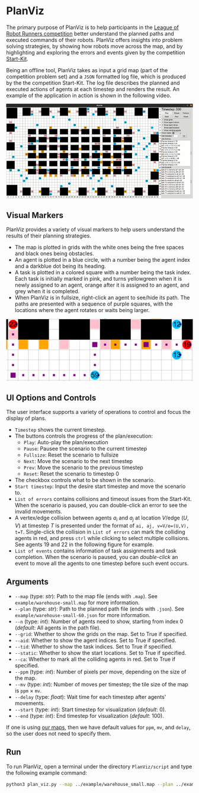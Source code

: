 # PlanViz
The primary purpose of PlanViz is to help participants in the [League of Robot Runners competition](https://leagueofrobotrunners.org) better understand the planned paths and executed commands of their robots. PlanViz offers insights into problem solving strategies, by showing how robots move across the map, and by highlighting and exploring the errors and events given by the competition [Start-Kit](https://github.com/MAPF-Competition/Start-Kit). 

Being an offline tool, PlanViz takes as input a grid map (part of the competition problem set) and a `JSON` formatted log file, which is produced by the the competition Start-Kit. The log file describes the planned and executed actions of agents at each timestep and renders the result. An example of the application in action is shown in the following video.

![plan_viz_gif](images/plan_viz.gif)


## Visual Markers

PlanViz provides a variety of visual markers to help users understand the results of their planning strategies. 
- The map is plotted in grids with the white ones being the free spaces and black ones being obstacles.
- An agent is plotted in a blue circle, with a number being the agent index and a darkblue dot being its heading.
- A task is plotted in a colored square with a number being the task index. Each task is initially marked in pink, and turns yellowgreen when it is newly assigned to an agent, orange after it is assigned to an agent, and grey when it is completed.
- When PlanViz is in fullsize, right-click an agent to see/hide its path. The paths are presented with a sequence of purple squares, with the locations where the agent rotates or waits being larger.

![scenario](images/scenario.png)

## UI Options and Controls 
The user interface supports a variety of operations to control and focus the display of plans.
- `Timestep` shows the current timestep.
- The buttons controls the progress of the plan/execution:
    - `Play`: Auto-play the plan/execution
    - `Pause`: Pausee the scenario to the current timestep
    - `Fullsize`: Reset the scenario to fullsize
    - `Next`: Move the scenario to the next timestep
    - `Prev`: Move the scenario to the previous timestep
    - `Reset`: Reset the scenario to timestep 0
- The checkbox controls what to be shown in the scenario.
- `Start timestep`: Input the desire start timestep and move the scenario to.
- `List of errors` contains collisions and timeout issues from the Start-Kit. When the scenario is paused, you can double-click an error to see the invalid movements.
- A vertex/edge collision between agents $a_i$ and $a_j$ at location $V$/edge $(U,V)$ at timestep $T$ is presented under the format of `ai, aj, v=V/e=(U,V), t=T`. Single-click the collision in `List of errors` can mark the colliding agents in red, and press `ctrl` while clicking to select multiple collisions. See agents 19 and 22 in the following figure for example.
- `List of events` contains information of task assignments and task completion. When the scenario is paused, you can *double-click* an event to move all the agents to one timestep before such event occurs.

## Arguments
- `--map` (type: *str*): Path to the map file (ends with `.map`). See `example/warehouse-small.map` for more information.
- `--plan` (type: *str*): Path to the planned path file (ends with `.json`). See `example/warehouse-small-60.json` for more information.
- `--n` (type: *int*): Number of agents need to show, starting from index 0 (*default*: All agents in the path file).
- `--grid`: Whether to show the grids on the map. Set to True if specified.
- `--aid`: Whether to show the agent indices. Set to True if specified.
- `--tid`: Whether to show the task indices. Set to True if specified.
- `--static`: Whether to show the start locations. Set to True if specified.
- `--ca`: Whether to mark all the colliding agents in red. Set to True if specified.
- `--ppm` (type: *int*):  Number of pixels per move, depending on the size of the map.
- `--mv` (type: *int*):  Number of moves per timestep; the tile size of the map is `ppm` $\times$ `mv`.
- `--delay` (type: *float*):  Wait time for each timestep after agents' movements.
- `--start` (type: *int*): Start timestep for visualization (*default*: 0).
- `--end` (type: *int*): End timestep for visualization (*default*: 100).

If one is using [our maps](https://github.com/MAPF-Competition/benchmark_problems),
then we have default values for `ppm`, `mv`, and `delay`, so the user does not need to specify them.

## Run
To run PlanViz, open a terminal under the directory `PlanViz/script` and type the following example command:
```bash
python3 plan_viz.py --map ../example/warehouse_small.map --plan ../example/warehouse_small.json --grid --aid --static --ca
```
